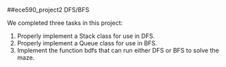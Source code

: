 ##ece590_project2 DFS/BFS

We completed three tasks in this project:

1. Properly implement a Stack class for use in DFS.
2. Properly implement a Queue class for use in BFS.3. Implement the function bdfs that can run either DFS or BFS to solve the maze.

